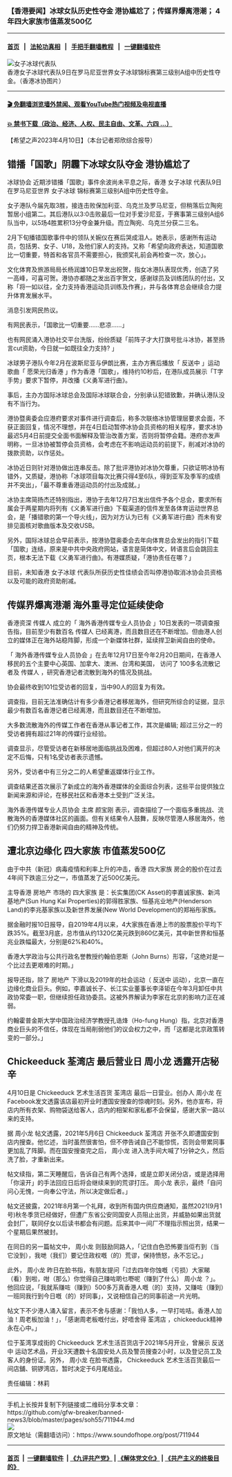 ### 【香港要闻】冰球女队历史性夺金 港协尴尬了；传媒界爆离港潮； 4年四大家族市值蒸发500亿
------------------------

#### [首页](https://github.com/gfw-breaker/banned-news3/blob/master/README.md) &nbsp;&nbsp;|&nbsp;&nbsp; [法轮功真相](https://github.com/begood0513/basic/blob/master/README.md)  &nbsp;&nbsp;|&nbsp;&nbsp; [手把手翻墙教程](https://github.com/gfw-breaker/guides/wiki)  &nbsp;&nbsp;|&nbsp;&nbsp; [一键翻墙软件](https://github.com/gfw-breaker/nogfw/blob/master/README.md)  



<div><img alt="女子冰球代表队" src="https://img.soundofhope.org/2023-04/bingqiu-1681153828001.jpg"/>
<br/><figcaption class="caption">
 香港女子冰球代表队9日在罗马尼亚世界女子冰球锦标赛第三级别A组中历史性夺金。（香港冰协图片）
</figcaption></div><hr/>

#### [ 🎬  免翻墙浏览墙外禁闻、观看YouTube热门视频及电视直播](https://github.com/gfw-breaker/HelloWorld)

#### [ 💥  禁书下载（政治、经济、人权、民主自由、文革、六四 ...）](https://github.com/gfw-breaker/books/blob/master/README.md)

<div><div class="Content__Wrapper sc-1bvya0-0 elmmKw article_body" data-checkusr="" itemprop="articleBody">
 <div id="post_place_1">
 </div>
 <p class="meta-top">
  <span class="meta">
   【希望之声2023年4月10日】（本台记者郑欣综合报导）
  </span>
 </p>
 <h2>
  <strong>
   错播「国歌」阴霾下冰球女队夺金 港协尴尬了
  </strong>
 </h2>
 <p>
  <ok href="/term/857378">
   冰球协会
  </ok>
  近期涉错播「国歌」事件余波尚未平息之际，香港
  <ok href="/term/858512">
   女子冰球
  </ok>
  代表队9日在罗马尼亚世界
  <ok href="/term/858512">
   女子冰球
  </ok>
  锦标赛第三级别A组中历史性夺金。
 </p>
 <p>
  女子港队今届先取3胜，接连击败保加利亚、乌克兰及罗马尼亚，但稍落后立陶宛暂居小组第二。其后港队以3:0击败最后一位对手爱沙尼亚，于赛事第三级别A组6队当中，以5场4胜累积13分夺金兼升级。而立陶宛、乌克兰分获二三名。
 </p>
 <p>
  2月下旬播错国歌事件中的领队关婉仪在赛后哭成泪人。她表示，感谢所有运动员，包括男、女子、U18，及他们家人的支持。又称「希望向政府表达，知道国歌比一切重要，特首和各官员不需要担心，我颁奖礼前会再检查一次，放心」。
 </p>
 <p>
  文化体育及旅游局局长杨润雄10日早发出祝贺，指女冰港队表现优秀，创造了另一高峰，可喜可贺。港协亦都随之发出百字贺文，感谢球员及训练团队的付出，又称「将一如以往，全力支持香港运动员训练及作赛」，并与各体育总会继续合力提升体育发展水平。
 </p>
 <p>
  消息引发网民热议。
 </p>
 <p>
  有网民表示，「国歌比一切重要……悲凉……」
 </p>
 <p>
  也有网民涌入港协社交平台洗版，纷纷质疑「前阵子才大打旗号批斗冰协，甚至扬言cut资助，今日就一如既往全力支持? 」
 </p>
 <p>
  冰球男子港队今年2月在波斯尼亚与伊朗比赛，主办方赛后播放「
  <ok href="/term/1010">
   反送中
  </ok>
  」运动歌曲「
  <ok href="/term/147948">
   愿荣光归香港
  </ok>
  」作为香港「国歌」，维持约10秒后，在港队成员展示「T字手势」要求下暂停，并改播《义勇军进行曲》。
 </p>
 <p>
  事后，主办方国际冰球总会及国际冰球联合会，分别承认犯错致歉，并确认港队没有不当行为。
 </p>
 <p>
  港协暨奥委会应港府要求对事件进行调查后，称多次联络冰协管理层要求会面，不获正面回复，情况不理想，并在4日启动暂停冰协会员资格的相关程序，要求冰协最迟5月4日前提交全面书面解释及管治改善方案，否则将暂停会籍。港府亦发声明称，一旦冰协被暂停会员资格，会考虑在不影响运动员的前提下，削减对冰协的拨款资助，以作惩处。
 </p>
 <p>
  冰协近日则针对港协做出连串反击。除了批评港协对冰协欠尊重，只欲证明冰协有错外，又质疑，港协称「冰球项目每次比赛只得4至6队，得到亚军及季军的成绩并不突出」，「最不尊重香港运动员的付出及成就。」
 </p>
 <p>
  冰协主席简扬杰还特别指出，港协于去年12月7日发出信件予各个总会，要求所有属会于两星期内将列有《义勇军进行曲》下载渠道的信件发至各体育运动世界总会，是「播错歌的第一个导火线」，因为对方认为已有《义勇军进行曲》而未有安排见面核对歌曲版本及交收USB。
 </p>
 <p>
  另外，国际冰球总会早前表示，按港协暨奥委会去年向体育总会发出的指引下载「国歌」连结，原来是中共中央政府网站，语言是简体中文，转语言后会跳回主页，根本无法下载《义勇军进行曲》。有港媒质疑，「港协责任在哪？」
 </p>
 <p>
  目前，未知香港
  <ok href="/term/858512">
   女子冰球
  </ok>
  代表队所获历史性佳绩会否叫停港协取消冰协会员资格以及可能的政府资助削减。
 </p>
 <h2>
  <strong>
   传媒界爆离港潮 海外重寻定位延续使命
  </strong>
 </h2>
 <p>
  香港资深
  <ok href="/term/622899">
   传媒人
  </ok>
  成立的「
  <ok href="/term/802158">
   海外香港传媒专业人员协会
  </ok>
  」10日发表的一项调查报告指，目前至少有数百名
  <ok href="/term/622899">
   传媒人
  </ok>
  已经离港，而且数目还在不断增加。但由港人创立的媒体正在海外站稳阵脚，形成一个新媒体社群，延续捍卫新闻自由的使命。
 </p>
 <p>
  「
  <ok href="/term/802158">
   海外香港传媒专业人员协会
  </ok>
  」在去年12月17日至今年2月20日期间，在香港人移民的五个主要中心英国、加拿大、澳洲、台湾和美国， 访问了 100多名流散记者及
  <ok href="/term/622899">
   传媒人
  </ok>
  ，研究香港记者流散到海外的情况及挑战。
 </p>
 <p>
 </p>
 <p>
  协会最终收到101位受访者的回复，当中90人的回复为有效。
 </p>
 <p>
  调查指，目前无法准确估计有多少香港记者移居海外，但研究所综合的证据，显示最少有数百名香港记者已经离港，而且数目还在不断增加。
 </p>
 <p>
  大多数流散海外的传媒工作者在香港从事记者工作，其次是编辑; 超过三分之一的受访者拥有超过21年的传媒行业经验。
 </p>
 <p>
  调查显示，尽管受访者在新移居地面临挑战及困难，但超过80人对他们离开的决定不后悔，只有1名受访者表示遗憾。
 </p>
 <p>
  另外，受访者中有三分之二的人希望重返媒体行业工作。
 </p>
 <p>
  调查结果还首次展示了新成立的海外香港媒体的全面综合列表，这些平台提供独立新闻来源和评论，在移民社区和香港本土受到广泛关注。
 </p>
 <p>
  <ok href="/term/802158">
   海外香港传媒专业人员协会
  </ok>
  主席
  <ok href="/term/735242">
   颜宝刚
  </ok>
  表示，调查描绘了一个面临多重挑战、流散海外的香港媒体社区的画面。但有关结果令人鼓舞，反映尽管港人移居海外，他们仍努力捍卫香港新闻自由的精神及传统。
 </p>
 <h2>
  <strong>
   遭北京边缘化
   <ok href="/term/7219">
    四大家族
   </ok>
   市值蒸发500亿
  </strong>
 </h2>
 <p>
  由于中共（新冠）病毒疫情和利率上升的冲击，香港
  <ok href="/term/7219">
   四大家族
  </ok>
  房企的股价在过去4年间下跌逾三分之一，市值蒸发了近500亿美元。
 </p>
 <p>
  主导香港
  <ok href="/term/1644">
   房地产
  </ok>
  市场的
  <ok href="/term/7219">
   四大家族
  </ok>
  是：长实集团(CK Asset)的李嘉诚家族、新鸿基地产(Sun Hung Kai Properties)的郭得胜家族、恒基兆业地产(Henderson Land)的李兆基家族以及新世界发展(New World Development)的郑裕彤家族。
 </p>
 <p>
  据金融时报10日报导，自2019年4月以来，4大家族在香港上市的股票股价平均下跌35%。截至3月底，总市值从约1320亿美元跌到860亿美元，其中新世界和恒基兆业跌幅最大，分别是62%和40%。
 </p>
 <p>
  香港大学政治与公共行政名誉教授约翰伯恩斯（John Burns）形容，「这绝对是一个比过去更艰难的时期。」
 </p>
 <p>
  报导还指，除了
  <ok href="/term/1644">
   房地产
  </ok>
  下滑以及2019年的社会运动（
  <ok href="/term/1010">
   反送中
  </ok>
  运动），北京一直在边缘化商业巨头。例如，李嘉诚长子、长江实业董事长李泽钜在今年3月卸任中共政协常委一职，但继续担任政协委员。这被外界解读为李家在北京的影响力正在减弱。
 </p>
 <p>
  约翰霍普金斯大学中国政治经济学教授孔诰烽（Ho-fung Hung）指，北京对香港商业巨头的不信任，体现在当局削弱他们的议会权力之中，而「这都是北京政策转变的一部分。」
 </p>
 <h2>
  <strong>
   <ok href="/term/530348">
    Chickeeduck
   </ok>
   <ok href="/term/858515">
    荃湾店
   </ok>
   最后营业日
   <ok href="/term/342304">
    周小龙
   </ok>
   透露开店秘辛
  </strong>
 </h2>
 <p>
  4月10日是
  <ok href="/term/530348">
   Chickeeduck
  </ok>
  艺术生活百货
  <ok href="/term/858515">
   荃湾店
  </ok>
  最后一日营业。创办人
  <ok href="/term/342304">
   周小龙
  </ok>
  在Facebook发文透露该店最初开业时遭国安搜查的惊魂时刻。另外，他亦宣布，将店内所有衣架、购物袋送给客人，店内的相架和家私都不会保留，感谢大家一路以来的支持。
 </p>
 <p>
  据
  <ok href="/term/342304">
   周小龙
  </ok>
  帖文透露，2021年5月6日
  <ok href="/term/530348">
   Chickeeduck
  </ok>
  <ok href="/term/858515">
   荃湾店
  </ok>
  开张不久即遭国安到店内搜查。他忆述，当时虽然很害怕，但不停告诫自己不能惊慌，否则会带累同事更加乱了阵脚。而在国安搜查完之后，
  <ok href="/term/342304">
   周小龙
  </ok>
  进入洗手间大喊了1分钟之久，然后洗了脸，才重新出来。
 </p>
 <p>
  帖文续指，第二天睡醒后，告诉自己有两个选择，或是立即关闭分店，或是选择用「你滚开」的手法回应日后将会继续来到的荒谬打压。
  <ok href="/term/342304">
   周小龙
  </ok>
  表示，最终「自问问心无愧，一向奉公守法，所以决定做后者。」
 </p>
 <p>
  帖文还披露，2021年8月第一个礼拜，收到所有国内供应商通知，虽然2021(9月1号)秋冬季货已经做好，但遭广东省公安同国安人员阻止出货，并威胁如果出货就会封厂，联同仔女以后读书都会有问题。后来其中一间厂不理指示照出货，结果一个星期后果然被封。
 </p>
 <p>
  在同日的另一篇帖文中，
  <ok href="/term/342304">
   周小龙
  </ok>
  则鼓励同路人，「记住白色恐怖要当佢冇到（当它没到），我哋（我们）要记住政权嘅（的）荒谬，保持愤怒，永不忘记。」
 </p>
 <p>
  此外，
  <ok href="/term/342304">
   周小龙
  </ok>
  昨日在脸书指，有朋友提问「过去四年你蚀嘅（亏损）大家睇（看）到啦，咁（那么）你觉得自己赚咗啲乜嘢呢（赚到了什么）
  <ok href="/term/342304">
   周小龙
  </ok>
  ？」。他回应说，「我就系赚咗（赚到）500多万真香港人嘅（的）支持，又赚咗（赚到）一班同我行到今日嘅（的）好同事」，又说相信自己的同事前途一片光明。
 </p>
 <p>
  帖文下不少港人涌入留言，表示不舍与感谢：「我怕人多，一早打咗咭。香港人加油！周老板加油！」，「感谢周老板嘅付出，好唔舍得
  <ok href="/term/858515">
   荃湾店
  </ok>
  ，chickeeduck精神永在心中。」
 </p>
 <p>
  位于荃湾享成街的
  <ok href="/term/530348">
   Chickeeduck
  </ok>
  艺术生活百货店于2021年5月开业，曾展示
  <ok href="/term/1010">
   反送中
  </ok>
  运动艺术品，开业3天遭数十名国安处人员及警员搜查2小时，以及登记员工及客人的身份证。另外，
  <ok href="/term/342304">
   周小龙
  </ok>
  在脸书透露，
  <ok href="/term/530348">
   Chickeeduck
  </ok>
  艺术生活百货最后一间店舖、铜锣湾店，暂时决定于6月尾结业。
 </p>
 <p class="meta-btm">
  责任编辑：林莉
 </p>
</div>
</div>
<hr/>
手机上长按并复制下列链接或二维码分享本文章：<br/>
https://github.com/gfw-breaker/banned-news3/blob/master/pages/soh55/711944.md <br/>
<a href='https://github.com/gfw-breaker/banned-news3/blob/master/pages/soh55/711944.md'><img src='https://github.com/gfw-breaker/banned-news3/blob/master/pages/soh55/711944.md.png'/></a> <br/>
原文地址（需翻墙访问）：https://www.soundofhope.org/post/711944


------------------------
#### [首页](https://github.com/gfw-breaker/banned-news3/blob/master/README.md) &nbsp;|&nbsp; [一键翻墙软件](https://github.com/gfw-breaker/nogfw/blob/master/README.md) &nbsp;| [《九评共产党》](https://github.com/gfw-breaker/9ping.md/blob/master/README.md#九评之一评共产党是什么) | [《解体党文化》](https://github.com/gfw-breaker/jtdwh.md/blob/master/README.md) | [《共产主义的终极目的》](https://github.com/gfw-breaker/gczydzjmd.md/blob/master/README.md)


<img src='http://gfw-breaker.win/banned-news3/pages/soh55/711944.md' width='0px' height='0px'/>